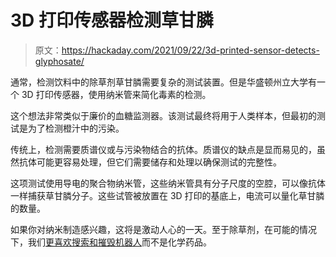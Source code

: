 # 3D 打印传感器检测草甘膦

> 原文：<https://hackaday.com/2021/09/22/3d-printed-sensor-detects-glyphosate/>

通常，检测饮料中的除草剂草甘膦需要复杂的测试装置。但是华盛顿州立大学有一个 3D 打印传感器，使用纳米管来简化毒素的检测。

这个想法非常类似于廉价的血糖监测器。该测试最终将用于人类样本，但最初的测试是为了检测橙汁中的污染。

传统上，检测需要质谱仪或与污染物结合的抗体。质谱仪的缺点是显而易见的，虽然抗体可能更容易处理，但它们需要储存和处理以确保测试的完整性。

这项测试使用导电的聚合物纳米管，这些纳米管具有分子尺度的空腔，可以像抗体一样捕获草甘膦分子。这些试管被放置在 3D 打印的基底上，电流可以量化草甘膦的数量。

如果你对纳米制造感兴趣，这将是激动人心的一天。至于除草剂，在可能的情况下，我们[更喜欢搜索和摧毁机器人](https://hackaday.com/2017/05/18/robot-lives-in-your-garden-and-eats-the-weeds/)而不是化学药品。